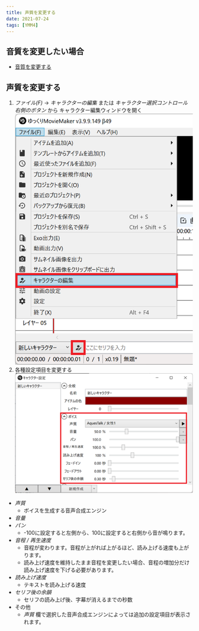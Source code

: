```yaml
---
title: 声質を変更する
date: 2021-07-24
tags: [YMM4]
---
```

## 音質を変更したい場合
- [音質を変更する](./%E9%9F%B3%E8%B3%AA%E3%82%92%E5%A4%89%E6%9B%B4%E3%81%99%E3%82%8B.md)

## 声質を変更する
1. *ファイル(F)* → *キャラクターの編集* または *キャラクター選択コントロール右側のボタン* から キャラクター編集ウィンドウを開く
![スクリーンショット](声質を変更する-1.png)
1. 各種設定項目を変更する
![スクリーンショット](声質を変更する-2.png)
  - *声質*
    - ボイスを生成する音声合成エンジン
  - *音量*
  - *パン*
    - -100に設定すると左側から、100に設定すると右側から音が鳴ります。
  - *音程 / 再生速度*
    - 音程が変わります。音程が上がれば上がるほど、読み上げる速度も上がります。
    - 読み上げ速度を維持したまま音程を変更したい場合、音程の増加分だけ読み上げ速度を下げる必要があります。
  - *読み上げ速度*
    - テキストを読み上げる速度
  - *セリフ後の余韻*
    - セリフの読み上げ後、字幕が消えるまでの秒数
  - その他
    - *声質* 欄で選択した音声合成エンジンによっては追加の設定項目が表示されます。